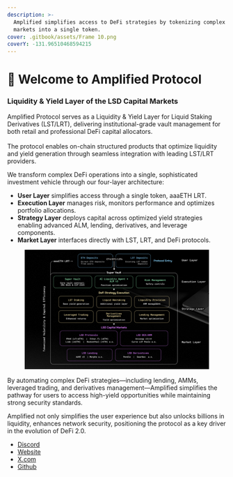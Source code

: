 ```yaml
---
description: >-
  Amplified simplifies access to DeFi strategies by tokenizing complex defi
  markets into a single token.
cover: .gitbook/assets/Frame 10.png
coverY: -131.96510468594215
---
```


# 👋 Welcome to Amplified Protocol

### Liquidity & Yield Layer of the LSD Capital Markets

Amplified Protocol serves as a Liquidity & Yield Layer for Liquid Staking Derivatives (LST/LRT), delivering institutional-grade vault management for both retail and professional DeFi capital allocators. \
\
The protocol enables on-chain structured products that optimize liquidity and yield generation through seamless integration with leading LST/LRT providers.

We transform complex DeFi operations into a single, sophisticated investment vehicle through our four-layer architecture:

* **User Layer** simplifies access through a single token, aaaETH LRT.
* **Execution Layer** manages risk, monitors performance and optimizes portfolio allocations.
* **Strategy Layer** deploys capital across optimized yield strategies enabling advanced ALM, lending, derivatives, and leverage components.
* **Market Layer** interfaces directly with LST, LRT, and DeFi protocols.

<figure><img src=".gitbook/assets/image (19).png" alt=""><figcaption></figcaption></figure>

By automating complex DeFi strategies—including lending, AMMs, leveraged trading, and derivatives management—Amplified simplifies the pathway for users to access high-yield opportunities while maintaining strong security standards.

Amplified not only simplifies the user experience but also unlocks billions in liquidity, enhances network security, positioning the protocol as a key driver in the evolution of DeFi 2.0.

* [Discord](https://discord.gg/sbtJqAdnA9)
* [Website](https://amplified.fi/)
* [X.com](https://x.com/Amplifiedfi)
* [Github](https://github.com/Amplifiedfi)
